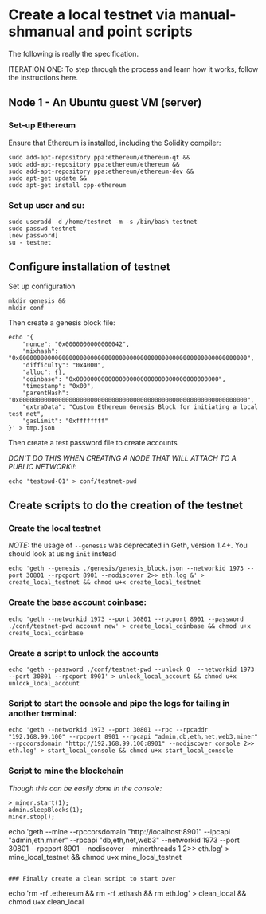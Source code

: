 # Create a local testnet via manual-shmanual and point scripts

The following is really the specification.

ITERATION ONE: To step through the process and learn how it works, follow the instructions here.

## Node 1 - An Ubuntu guest VM (server)

### Set-up Ethereum
Ensure that Ethereum is installed, including the Solidity compiler:
````
sudo add-apt-repository ppa:ethereum/ethereum-qt &&
sudo add-apt-repository ppa:ethereum/ethereum &&
sudo add-apt-repository ppa:ethereum/ethereum-dev &&
sudo apt-get update &&
sudo apt-get install cpp-ethereum
````

### Set up user and su:
````
sudo useradd -d /home/testnet -m -s /bin/bash testnet
sudo passwd testnet
[new password]
su - testnet
````

## Configure installation of testnet
Set up configuration
````
mkdir genesis &&
mkdir conf
````
Then create a genesis block file:
````
echo '{
    "nonce": "0x0000000000000042",
    "mixhash": "0x0000000000000000000000000000000000000000000000000000000000000000",
    "difficulty": "0x4000",
    "alloc": {},
    "coinbase": "0x0000000000000000000000000000000000000000",
    "timestamp": "0x00",
    "parentHash": "0x0000000000000000000000000000000000000000000000000000000000000000",
    "extraData": "Custom Ethereum Genesis Block for initiating a local test net",
    "gasLimit": "0xffffffff"
}' > tmp.json
````
Then create a test password file to create accounts

*DON'T DO THIS WHEN CREATING A NODE THAT WILL ATTACH TO A PUBLIC NETWORK!!*:
````
echo 'testpwd-01' > conf/testnet-pwd
````
## Create scripts to do the creation of the testnet
### Create the local testnet

_NOTE:_ the usage of ``--genesis`` was deprecated in Geth, version 1.4+. You should look at using ``init`` instead
````
echo 'geth --genesis ./genesis/genesis_block.json --networkid 1973 --port 30801 --rpcport 8901 --nodiscover 2>> eth.log &' > create_local_testnet && chmod u+x create_local_testnet
````
### Create the base account coinbase:
````
echo 'geth --networkid 1973 --port 30801 --rpcport 8901 --password ./conf/testnet-pwd account new' > create_local_coinbase && chmod u+x create_local_coinbase
````
### Create a script to unlock the accounts
````
echo 'geth --password ./conf/testnet-pwd --unlock 0  --networkid 1973 --port 30801 --rpcport 8901' > unlock_local_account && chmod u+x unlock_local_account
````

### Script to start the console and pipe the logs for tailing in another terminal:
````
echo 'geth --networkid 1973 --port 30801 --rpc --rpcaddr "192.168.99.100" --rpcport 8901 --rpcapi "admin,db,eth,net,web3,miner" --rpccorsdomain "http://192.168.99.100:8901" --nodiscover console 2>> eth.log' > start_local_console && chmod u+x start_local_console
````
### Script to mine the blockchain
*Though this can be easily done in the console:*
````
> miner.start(1);
admin.sleepBlocks(1);
miner.stop();
````
echo 'geth --mine --rpccorsdomain "http://localhost:8901" --ipcapi "admin,eth,miner" --rpcapi "db,eth,net,web3" --networkid 1973 --port 30801 --rpcport 8901 --nodiscover --minerthreads 1 2>> eth.log' > mine_local_testnet && chmod u+x mine_local_testnet
````

### Finally create a clean script to start over
````
echo 'rm -rf .ethereum && rm -rf .ethash && rm eth.log' > clean_local && chmod u+x clean_local
````
